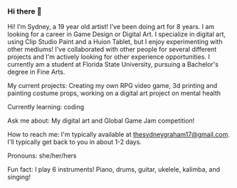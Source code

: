 ### Hi there 👋
Hi! I’m Sydney, a 19 year old artist! I’ve been doing art for 8 years. I am looking for a career in Game Design or Digital Art. I specialize in digital art, using Clip Studio Paint and a Huion Tablet, but I enjoy experimenting with other mediums! I've collaborated with other people for several different projects and I'm actively looking for other experience opportunities. I currently am a student at Florida State University, pursuing a Bachelor's degree in Fine Arts.

My current projects: Creating my own RPG video game, 3d printing and painting costume props, working on a digital art project on mental health

Currently learning: coding

Ask me about: My digital art and Global Game Jam competition!

How to reach me: I'm typically available at thesydneygraham17@gmail.com. I'll typically get back to you in about 1-2 days.

Pronouns: she/her/hers

Fun fact: I play 6 instruments! Piano, drums, guitar, ukelele, kalimba, and singing!

<!--
**thesydneygraham17/thesydneygraham17** is a ✨ _special_ ✨ repository because its `README.md` (this file) appears on your GitHub profile.

Here are some ideas to get you started:

- 🔭 I’m currently working on ...
- 🌱 I’m currently learning ...
- 👯 I’m looking to collaborate on ...
- 🤔 I’m looking for help with ...
- 💬 Ask me about ...
- 📫 How to reach me: ...
- 😄 Pronouns: ...
- ⚡ Fun fact: ...
-->
